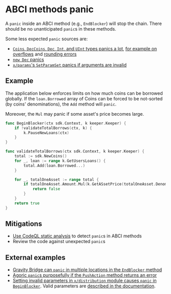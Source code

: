 # ABCI methods panic

A `panic` inside an ABCI method (e.g., `EndBlocker`) will stop the chain. There should be no unanticipated `panic`s in these methods.

Some less expected `panic` sources are:

- [`Coins`, `DecCoins`, `Dec`, `Int`, and `UInt` types panics a lot](https://github.com/cosmos/cosmos-sdk/blob/afbb0bd1941f7ad36e086913153af02eb6a68f5a/types/coin.go#L68), [for example on overflows](https://github.com/cosmos/cosmos-sdk/blob/afbb0bd1941f7ad36e086913153af02eb6a68f5a/types/dec_coin.go#L105) and [rounding errors](https://github.com/cosmos/cosmos-sdk/blob/afbb0bd1941f7ad36e086913153af02eb6a68f5a/types/decimal.go#L648)
- [`new Dec` panics](https://pkg.go.dev/github.com/cosmos/cosmos-sdk/types@v0.45.5#Dec)
- [`x/params`'s `SetParamSet` panics if arguments are invalid](https://github.com/cosmos/cosmos-sdk/blob/1b1dbf8ab722e4689e14a5a2a1fc433b69bc155e/x/params/doc.go#L107-L108)

## Example

The application below enforces limits on how much coins can be borrowed globally. If the `loan.Borrowed` array of Coins can be forced to be not-sorted (by coins' denominations), the `Add` method will `panic`.

Moreover, the `Mul` may panic if some asset's price becomes large.

```go
func BeginBlocker(ctx sdk.Context, k keeper.Keeper) {
    if !validateTotalBorrows(ctx, k) {
        k.PauseNewLoans(ctx)
    }
}

func validateTotalBorrows(ctx sdk.Context, k keeper.Keeper) {
    total := sdk.NewCoins()
    for _, loan := range k.GetUsersLoans() {
        total.Add(loan.Borrowed...)
    }

    for _, totalOneAsset := range total {
        if totalOneAsset.Amount.Mul(k.GetASsetPrice(totalOneAsset.Denom)).GTE(k.GetGlobalMaxBorrow()) {
            return false
        }
    }
    return true
}
```

## Mitigations

- [Use CodeQL static analysis](https://github.com/crypto-com/cosmos-sdk-codeql/blob/main/src/beginendblock-panic.ql) to detect `panic`s in ABCI methods
- Review the code against unexpected `panic`s

## External examples

- [Gravity Bridge can `panic` in multiple locations in the `EndBlocker` method](https://github.com/althea-net/cosmos-gravity-bridge/issues/348)
- [Agoric `panic`s purposefully if the `PushAction` method returns an error](https://github.com/Agoric/agoric-sdk/blob/9116ede69169ebb252faf069d90022e8e05c6a4e/golang/cosmos/x/vbank/module.go#L166)
- [Setting invalid parameters in `x/distribution` module causes `panic` in `BeginBlocker`](https://github.com/cosmos/cosmos-sdk/issues/5808). Valid parameters are [described in the documentation](https://docs.cosmos.network/v0.45/modules/distribution/07_params.html).
